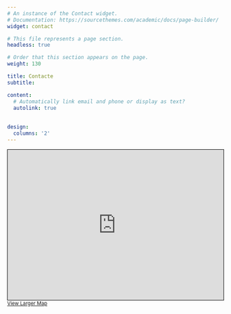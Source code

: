 ```yaml
---
# An instance of the Contact widget.
# Documentation: https://sourcethemes.com/academic/docs/page-builder/
widget: contact

# This file represents a page section.
headless: true

# Order that this section appears on the page.
weight: 130

title: Contacte
subtitle:

content:
  # Automatically link email and phone or display as text?
  autolink: true
  
  
design:
  columns: '2'
---
```



<iframe width="100%" height="350" frameborder="0" scrolling="no" marginheight="0" marginwidth="0" src="https://www.openstreetmap.org/export/embed.html?bbox=2.185919880867005%2C41.388010135947354%2C2.194878458976746%2C41.39168856347275&amp;layer=mapnik&amp;marker=41.38984937572588%2C2.190399169921875" style="border: 1px solid black"></iframe><br/><small><a href="https://www.openstreetmap.org/?mlat=41.38985&amp;mlon=2.19040#map=18/41.38985/2.19040">View Larger Map</a></small>
